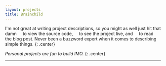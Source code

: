 ```yaml
---
layout: projects
title: Brainchild
---
```


I'm not great at writing project descriptions, so you might as well just hit that damn &nbsp; <i class="fa fa-github"></i> &nbsp; to view the source code, &nbsp; <i class="fa-sharp fa-solid fa-link"></i> &nbsp; to see the project live, and &nbsp; <i class="fa fa-pen"></i> &nbsp; to read the blog post. Never been a buzzword expert when it comes to describing simple things.
{: .center}

*Personal projects are fun to build IMO.*
{: .center}

---
